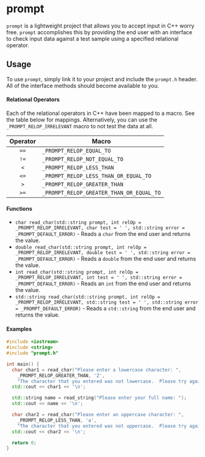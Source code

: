prompt
======

`prompt` is a lightweight project that allows you to accept input in C++ worry
free.  `prompt` accomplishes this by providing the end user with an interface to
check input data against a test sample using a specified relational operator.

## Usage

To use `prompt`, simply link it to your project and include the `prompt.h`
header.  All of the interface methods should become available to you.

#### Relational Operators

Each of the relational operators in C++ have been mapped to a macro.  See the
table below for mappings.  Alternatively, you can use the
`_PROMPT_RELOP_IRRELEVANT` macro to not test the data at all.

| Operator | Macro                                    |
|:--------:|------------------------------------------|
|   `==`   | `_PROMPT_RELOP_EQUAL_TO`                 |
|   `!=`   | `_PROMPT_RELOP_NOT_EQUAL_TO`             |
|    `<`   | `_PROMPT_RELOP_LESS_THAN`                |
|   `<=`   | `_PROMPT_RELOP_LESS_THAN_OR_EQUAL_TO`    |
|    `>`   | `_PROMPT_RELOP_GREATER_THAN`             |
|   `>=`   | `_PROMPT_RELOP_GREATER_THAN_OR_EQUAL_TO` |

#### Functions

* `char read_char(std::string prompt, int relOp = _PROMPT_RELOP_IRRELEVANT, char
  test = ' ', std::string error = _PROMPT_DEFAULT_ERROR)` - Reads a `char` from
  the end user and returns the value.
* `double read_char(std::string prompt, int relOp = _PROMPT_RELOP_IRRELEVANT,
  double test = ' ', std::string error = _PROMPT_DEFAULT_ERROR)` - Reads a
  `double` from the end user and returns the value.
* `int read_char(std::string prompt, int relOp = _PROMPT_RELOP_IRRELEVANT, int
  test = ' ', std::string error = _PROMPT_DEFAULT_ERROR)` - Reads an `int` from
  the end user and returns the value.
* `std::string read_char(std::string prompt, int relOp =
  _PROMPT_RELOP_IRRELEVANT, std::string test = ' ', std::string error =
  _PROMPT_DEFAULT_ERROR)` - Reads a `std::string` from the end user and returns
  the value.

#### Examples

```cpp
#include <iostream>
#include <string>
#include "prompt.h"

int main() {
  char char1 = read_char("Please enter a lowercase character: ",
    _PROMPT_RELOP_GREATER_THAN, 'Z',
    "The character that you entered was not lowercase.  Please try again.\n");
  std::cout << char1 << '\n';

  std::string name = read_string("Please enter your full name: ");
  std::cout << name << '\n';

  char char2 = read_char("Please enter an uppercase character: ",
    _PROMPT_RELOP_LESS_THAN, 'a',
    "The character that you entered was not uppercase.  Please try again.\n");
  std::cout << char2 << '\n';

  return 0;
}
```
